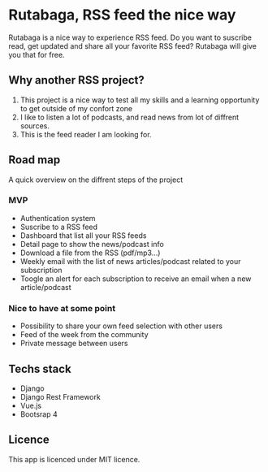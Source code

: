 # Rutabaga, RSS feed the nice way

Rutabaga is a nice way to experience RSS feed.
Do you want to suscribe read, get updated and share all your favorite RSS feed?
Rutabaga will give you that for free.

## Why another RSS project?

1. This project is a nice way to test all my skills and a learning opportunity to get outside of my confort zone
2. I like to listen a lot of podcasts, and read news from lot of diffrent sources.
3. This is the feed reader I am looking for.

## Road map

A quick overview on the diffrent steps of the project

### MVP

- Authentication system
- Suscribe to a RSS feed
- Dashboard that list all your RSS feeds
- Detail page to show the news/podcast info
- Download a file from the RSS (pdf/mp3...)
- Weekly email with the list of news articles/podcast related to your subscription
- Toogle an alert for each subscription to receive an email when a new article/podcast

### Nice to have at some point

- Possibility to share your own feed selection with other users
- Feed of the week from the community
- Private message between users

## Techs stack

- Django
- Django Rest Framework
- Vue.js
- Bootsrap 4


## Licence

This app is licenced under MIT licence.

